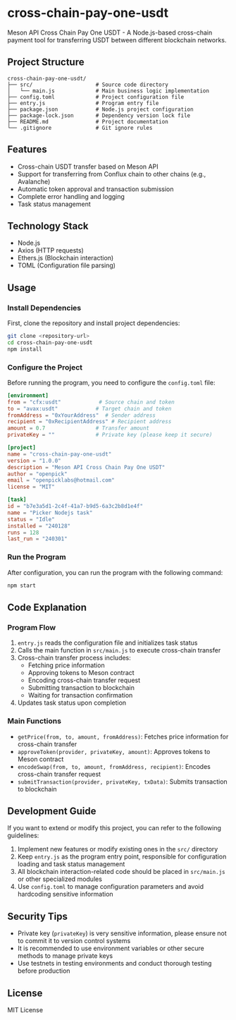 # cross-chain-pay-one-usdt

Meson API Cross Chain Pay One USDT - A Node.js-based cross-chain payment tool for transferring USDT between different blockchain networks.

## Project Structure

```text
cross-chain-pay-one-usdt/
├── src/                    # Source code directory
│   └── main.js             # Main business logic implementation
├── config.toml             # Project configuration file
├── entry.js                # Program entry file
├── package.json            # Node.js project configuration
├── package-lock.json       # Dependency version lock file
├── README.md               # Project documentation
└── .gitignore              # Git ignore rules
```

## Features

- Cross-chain USDT transfer based on Meson API
- Support for transferring from Conflux chain to other chains (e.g., Avalanche)
- Automatic token approval and transaction submission
- Complete error handling and logging
- Task status management

## Technology Stack

- Node.js
- Axios (HTTP requests)
- Ethers.js (Blockchain interaction)
- TOML (Configuration file parsing)

## Usage

### Install Dependencies

First, clone the repository and install project dependencies:

```bash
git clone <repository-url>
cd cross-chain-pay-one-usdt
npm install
```

### Configure the Project

Before running the program, you need to configure the `config.toml` file:

```toml
[environment]
from = "cfx:usdt"            # Source chain and token
to = "avax:usdt"            # Target chain and token
fromAddress = "0xYourAddress"  # Sender address
recipient = "0xRecipientAddress" # Recipient address
amount = 0.7                # Transfer amount
privateKey = ""             # Private key (please keep it secure)

[project]
name = "cross-chain-pay-one-usdt"
version = "1.0.0"
description = "Meson API Cross Chain Pay One USDT"
author = "openpick"
email = "openpicklabs@hotmail.com"
license = "MIT"

[task]
id = "b7e3a5d1-2c4f-41a7-b9d5-6a3c2b8d1e4f"
name = "Picker Nodejs task"
status = "Idle"
installed = "240128"
runs = 128
last_run = "240301"
```

### Run the Program

After configuration, you can run the program with the following command:

```bash
npm start
```

## Code Explanation

### Program Flow

1. `entry.js` reads the configuration file and initializes task status
2. Calls the main function in `src/main.js` to execute cross-chain transfer
3. Cross-chain transfer process includes:
   - Fetching price information
   - Approving tokens to Meson contract
   - Encoding cross-chain transfer request
   - Submitting transaction to blockchain
   - Waiting for transaction confirmation
4. Updates task status upon completion

### Main Functions

- `getPrice(from, to, amount, fromAddress)`: Fetches price information for cross-chain transfer
- `approveToken(provider, privateKey, amount)`: Approves tokens to Meson contract
- `encodeSwap(from, to, amount, fromAddress, recipient)`: Encodes cross-chain transfer request
- `submitTransaction(provider, privateKey, txData)`: Submits transaction to blockchain

## Development Guide

If you want to extend or modify this project, you can refer to the following guidelines:

1. Implement new features or modify existing ones in the `src/` directory
2. Keep `entry.js` as the program entry point, responsible for configuration loading and task status management
3. All blockchain interaction-related code should be placed in `src/main.js` or other specialized modules
4. Use `config.toml` to manage configuration parameters and avoid hardcoding sensitive information

## Security Tips

- Private key (`privateKey`) is very sensitive information, please ensure not to commit it to version control systems
- It is recommended to use environment variables or other secure methods to manage private keys
- Use testnets in testing environments and conduct thorough testing before production

## License

MIT License

